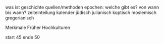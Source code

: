 was ist geschichte
quellen/methoden
epochen: welche gibt es? von wann bis wann?
zeiteinteilung kalender jüdisch
						julianisch
						koptisch
						moslemisch
						gregorianisch
						
Merkmale Früher Hochkulturen


start 45 ende 50

